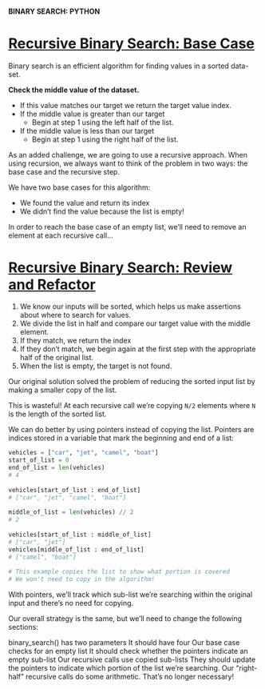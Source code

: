 #### BINARY SEARCH: PYTHON

# [Recursive Binary Search: Base Case](https://www.codecademy.com/courses/search-algorithms/lessons/binary-implementation/exercises/recursive-binary)

Binary search is an efficient algorithm for finding values in a sorted data-set.

**Check the middle value of the dataset.**
* If this value matches our target we return the target value index.
* If the middle value is greater than our target
  * Begin at step 1 using the left half of the list.
* If the middle value is less than our target
  * Begin at step 1 using the right half of the list.

As an added challenge, we are going to use a recursive approach. 
When using recursion, we always want to think of the problem in two ways: the base case and the recursive step.

We have two base cases for this algorithm:
* We found the value and return its index
* We didn’t find the value because the list is empty!

In order to reach the base case of an empty list, we’ll need to remove an element at each recursive call…

# [Recursive Binary Search: Review and Refactor](https://www.codecademy.com/courses/search-algorithms/lessons/binary-implementation/exercises/recursive-binary-4)

1. We know our inputs will be sorted, which helps us make assertions about where to search for values.
2. We divide the list in half and compare our target value with the middle element.
3. If they match, we return the index
4. If they don’t match, we begin again at the first step with the appropriate half of the original list.
5. When the list is empty, the target is not found.

Our original solution solved the problem of reducing the sorted input list by making a smaller copy of the list.

This is wasteful! At each recursive call we’re copying `N/2` elements where `N` is the length of the sorted list.

We can do better by using pointers instead of copying the list. 
Pointers are indices stored in a variable that mark the beginning and end of a list:
```python
vehicles = ["car", "jet", "camel", "boat"]
start_of_list = 0
end_of_list = len(vehicles)
# 4
 
vehicles[start_of_list : end_of_list]
# ["car", "jet", "camel", "boat"]
 
middle_of_list = len(vehicles) // 2
# 2
 
vehicles[start_of_list : middle_of_list]
# ["car", "jet"]
vehicles[middle_of_list : end_of_list]
# ["camel", "boat"]
 
# This example copies the list to show what portion is covered
# We won't need to copy in the algorithm!
```
With pointers, we’ll track which sub-list we’re searching within the original input and there’s no need for copying.

Our overall strategy is the same, but we’ll need to change the following sections:

binary_search() has two parameters
It should have four
Our base case checks for an empty list
It should check whether the pointers indicate an empty sub-list
Our recursive calls use copied sub-lists
They should update the pointers to indicate which portion of the list we’re searching.
Our “right-half” recursive calls do some arithmetic.
That’s no longer necessary!
